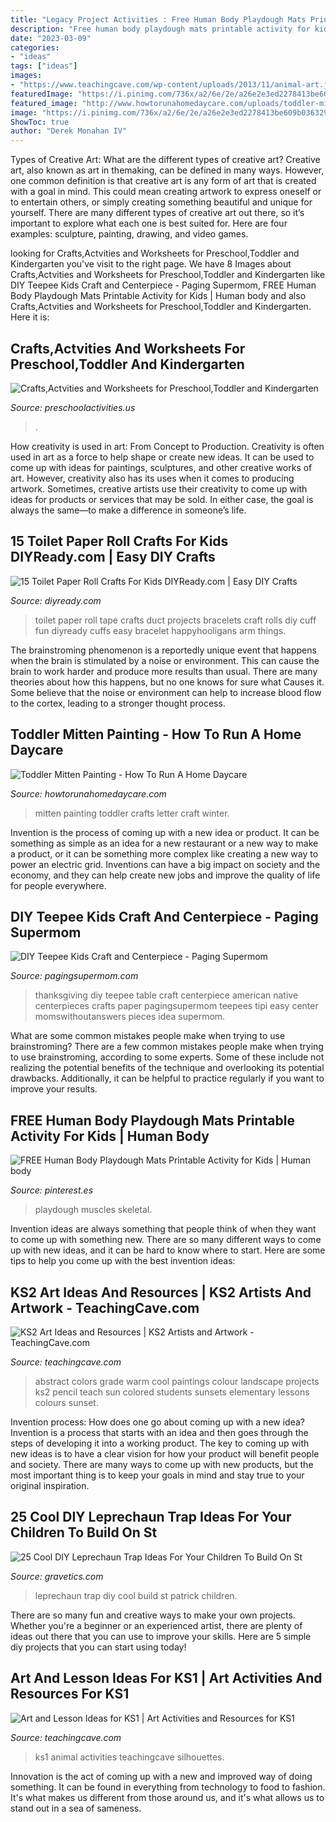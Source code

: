 ```yaml
---
title: "Legacy Project Activities : Free Human Body Playdough Mats Printable Activity For Kids"
description: "Free human body playdough mats printable activity for kids"
date: "2023-03-09"
categories:
- "ideas"
tags: ["ideas"]
images:
- "https://www.teachingcave.com/wp-content/uploads/2013/11/animal-art.jpg"
featuredImage: "https://i.pinimg.com/736x/a2/6e/2e/a26e2e3ed2278413be609b0363294118.jpg"
featured_image: "http://www.howtorunahomedaycare.com/uploads/toddler-mitten-painting.jpg.jpg"
image: "https://i.pinimg.com/736x/a2/6e/2e/a26e2e3ed2278413be609b0363294118.jpg"
ShowToc: true
author: "Derek Monahan IV"
---
```



Types of Creative Art: What are the different types of creative art?
Creative art, also known as art in themaking, can be defined in many ways. However, one common definition is that creative art is any form of art that is created with a goal in mind. This could mean creating artwork to express oneself or to entertain others, or simply creating something beautiful and unique for yourself. There are many different types of creative art out there, so it’s important to explore what each one is best suited for. Here are four examples: sculpture, painting, drawing, and video games.

	

		
looking for Crafts,Actvities and Worksheets for Preschool,Toddler and Kindergarten you've visit to the right page. We have 8 Images about Crafts,Actvities and Worksheets for Preschool,Toddler and Kindergarten like DIY Teepee Kids Craft and Centerpiece - Paging Supermom, FREE Human Body Playdough Mats Printable Activity for Kids | Human body and also Crafts,Actvities and Worksheets for Preschool,Toddler and Kindergarten. Here it is:
		
    
## Crafts,Actvities And Worksheets For Preschool,Toddler And Kindergarten

<img loading=lazy src="https://www.preschoolactivities.us/wp-content/uploads/2015/07/sun-craft.jpg" onerror="this.onerror=null;this.src='https://tse3.mm.bing.net/th?id=OIP.9YXTXKTIxYEUsQP07AIxYwHaJ3&amp;pid=15.1';" alt="Crafts,Actvities and Worksheets for Preschool,Toddler and Kindergarten">

_Source: preschoolactivities.us_

>. 

	

How creativity is used in art: From Concept to Production.
Creativity is often used in art as a force to help shape or create new ideas. It can be used to come up with ideas for paintings, sculptures, and other creative works of art. However, creativity also has its uses when it comes to producing artwork. Sometimes, creative artists use their creativity to come up with ideas for products or services that may be sold. In either case, the goal is always the same—to make a difference in someone’s life.

    
## 15 Toilet Paper Roll Crafts For Kids DIYReady.com | Easy DIY Crafts

<img loading=lazy src="https://diyready.com/wp-content/uploads/2014/06/DIY-Projects-How-To-Make-Kids-Crafts-With-Toilet-Paper-Rolls-1.jpg" onerror="this.onerror=null;this.src='https://tse4.mm.bing.net/th?id=OIP.d65SkOuNfde0aPcmNr9b4AHaLH&amp;pid=15.1';" alt="15 Toilet Paper Roll Crafts For Kids DIYReady.com | Easy DIY Crafts">

_Source: diyready.com_

>toilet paper roll tape crafts duct projects bracelets craft rolls diy cuff fun diyready cuffs easy bracelet happyhooligans arm things. 

	

The brainstroming phenomenon is a reportedly unique event that happens when the brain is stimulated by a noise or environment. This can cause the brain to work harder and produce more results than usual. There are many theories about how this happens, but no one knows for sure what Causes it. Some believe that the noise or environment can help to increase blood flow to the cortex, leading to a stronger thought process.

    
## Toddler Mitten Painting - How To Run A Home Daycare

<img loading=lazy src="http://www.howtorunahomedaycare.com/uploads/toddler-mitten-painting.jpg.jpg" onerror="this.onerror=null;this.src='https://tse4.mm.bing.net/th?id=OIP.oM8ykIQ01tci5BAJshdJQQHaJv&amp;pid=15.1';" alt="Toddler Mitten Painting - How To Run A Home Daycare">

_Source: howtorunahomedaycare.com_

>mitten painting toddler crafts letter craft winter. 

	

Invention is the process of coming up with a new idea or product. It can be something as simple as an idea for a new restaurant or a new way to make a product, or it can be something more complex like creating a new way to power an electric grid. Inventions can have a big impact on society and the economy, and they can help create new jobs and improve the quality of life for people everywhere.

    
## DIY Teepee Kids Craft And Centerpiece - Paging Supermom

<img loading=lazy src="http://pagingsupermom.com/wp-content/uploads/2014/11/Thanksgiving-Kids-Table-Ideas-2.jpg" onerror="this.onerror=null;this.src='https://tse2.mm.bing.net/th?id=OIP.Cdz-oaYxQJ1J_ZS0DRz8cgHaLN&amp;pid=15.1';" alt="DIY Teepee Kids Craft and Centerpiece - Paging Supermom">

_Source: pagingsupermom.com_

>thanksgiving diy teepee table craft centerpiece american native centerpieces crafts paper pagingsupermom teepees tipi easy center momswithoutanswers pieces idea supermom. 

	

What are some common mistakes people make when trying to use brainstroming?
There are a few common mistakes people make when trying to use brainstroming, according to some experts. Some of these include not realizing the potential benefits of the technique and overlooking its potential drawbacks. Additionally, it can be helpful to practice regularly if you want to improve your results.

    
## FREE Human Body Playdough Mats Printable Activity For Kids | Human Body

<img loading=lazy src="https://i.pinimg.com/736x/a2/6e/2e/a26e2e3ed2278413be609b0363294118.jpg" onerror="this.onerror=null;this.src='https://tse1.mm.bing.net/th?id=OIP.ZKMQY0yWgmHHXHEXyt_8WAHaLG&amp;pid=15.1';" alt="FREE Human Body Playdough Mats Printable Activity for Kids | Human body">

_Source: pinterest.es_

>playdough muscles skeletal. 

	

Invention ideas are always something that people think of when they want to come up with something new. There are so many different ways to come up with new ideas, and it can be hard to know where to start. Here are some tips to help you come up with the best invention ideas:

    
## KS2 Art Ideas And Resources | KS2 Artists And Artwork - TeachingCave.com

<img loading=lazy src="https://www.teachingcave.com/wp-content/uploads/2013/11/Art-sun.jpg" onerror="this.onerror=null;this.src='https://tse4.mm.bing.net/th?id=OIP.8QSmYZaDPzJNB1AXoRz_cAAAAA&amp;pid=15.1';" alt="KS2 Art Ideas and Resources | KS2 Artists and Artwork - TeachingCave.com">

_Source: teachingcave.com_

>abstract colors grade warm cool paintings colour landscape projects ks2 pencil teach sun colored students sunsets elementary lessons colours sunset. 

	

Invention process: How does one go about coming up with a new idea?
Invention is a process that starts with an idea and then goes through the steps of developing it into a working product. The key to coming up with new ideas is to have a clear vision for how your product will benefit people and society. There are many ways to come up with new products, but the most important thing is to keep your goals in mind and stay true to your original inspiration.

    
## 25 Cool DIY Leprechaun Trap Ideas For Your Children To Build On St

<img loading=lazy src="https://www.gravetics.com/wp-content/uploads/2017/08/Cool-DIY-Leprechaun-Trap-Ideas.jpg" onerror="this.onerror=null;this.src='https://tse1.mm.bing.net/th?id=OIP.qnJlA0Ut1-3iTaTM4vKmKgAAAA&amp;pid=15.1';" alt="25 Cool DIY Leprechaun Trap Ideas For Your Children To Build On St">

_Source: gravetics.com_

>leprechaun trap diy cool build st patrick children. 

	

There are so many fun and creative ways to make your own projects. Whether you're a beginner or an experienced artist, there are plenty of ideas out there that you can use to improve your skills. Here are 5 simple diy projects that you can start using today!

    
## Art And Lesson Ideas For KS1 | Art Activities And Resources For KS1

<img loading=lazy src="https://www.teachingcave.com/wp-content/uploads/2013/11/animal-art.jpg" onerror="this.onerror=null;this.src='https://tse1.mm.bing.net/th?id=OIP.JDDepR3Cm70xP143TLl2BwAAAA&amp;pid=15.1';" alt="Art and Lesson Ideas for KS1 | Art Activities and Resources for KS1">

_Source: teachingcave.com_

>ks1 animal activities teachingcave silhouettes. 

	

Innovation is the act of coming up with a new and improved way of doing something. It can be found in everything from technology to food to fashion. It's what makes us different from those around us, and it's what allows us to stand out in a sea of sameness.

